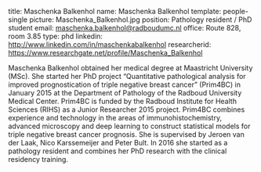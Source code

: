 title: Maschenka Balkenhol
name: Maschenka Balkenhol
template: people-single
picture: Maschenka_Balkenhol.jpg
position: Pathology resident / PhD student
email: maschenka.balkenhol@radboudumc.nl
office: Route 828, room 3.85
type: phd
linkedin: http://www.linkedin.com/in/maschenkabalkenhol
researcherid: https://www.researchgate.net/profile/Maschenka_Balkenhol

Maschenka Balkenhol obtained her medical degree at Maastricht University (MSc). She started her PhD project “Quantitative pathological analysis for improved prognostication of triple negative breast cancer” (Prim4BC) in January 2015 at the Department of Pathology of the Radboud University Medical Center. Prim4BC is funded by the Radboud Institute for Health Sciences (RIHS) as a Junior Researcher 2015 project. Prim4BC combines experience and technology in the areas of immunohistochemistry, advanced microscopy and deep learning to construct statistical models for triple negative breast cancer prognosis. She is supervised by Jeroen van der Laak, Nico Karssemeijer and Peter Bult. In 2016 she started as a pathology resident and combines her PhD research with the clinical residency training.
